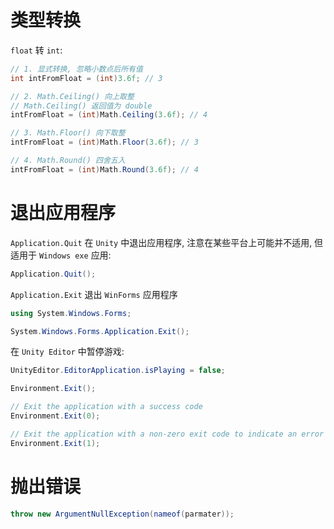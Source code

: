 # 类型转换

`float` 转 `int`:

```cs
// 1. 显式转换, 忽略小数点后所有值
int intFromFloat = (int)3.6f; // 3

// 2. Math.Ceiling() 向上取整
// Math.Ceiling() 返回值为 double
intFromFloat = (int)Math.Ceiling(3.6f); // 4

// 3. Math.Floor() 向下取整
intFromFloat = (int)Math.Floor(3.6f); // 3

// 4. Math.Round() 四舍五入
intFromFloat = (int)Math.Round(3.6f); // 4
```

# 退出应用程序

`Application.Quit` 在 `Unity` 中退出应用程序, 注意在某些平台上可能并不适用, 但适用于 `Windows exe` 应用:

```cs
Application.Quit();
```

`Application.Exit` 退出 `WinForms` 应用程序

```cs
using System.Windows.Forms;

System.Windows.Forms.Application.Exit();
```

在 `Unity Editor` 中暂停游戏:

```cs
UnityEditor.EditorApplication.isPlaying = false;
```

```cs
Environment.Exit();

// Exit the application with a success code
Environment.Exit(0);

// Exit the application with a non-zero exit code to indicate an error
Environment.Exit(1);
```

# 抛出错误

```cs
throw new ArgumentNullException(nameof(parmater));
```